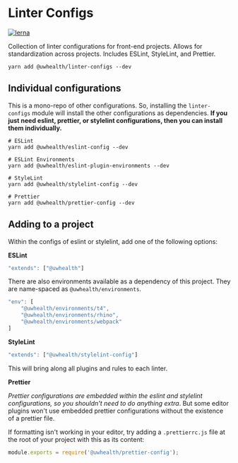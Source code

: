# Linter Configs

[![lerna](https://img.shields.io/badge/maintained%20with-lerna-cc00ff.svg)](https://lernajs.io/)

Collection of linter configurations for front-end projects. Allows for standardization across projects.
Includes ESLint, StyleLint, and Prettier.

```cli
yarn add @uwhealth/linter-configs --dev
```

## Individual configurations
This is a mono-repo of other configurations. So, installing the `linter-configs` module will install the other configurations as dependencies.
**If you just need eslint, prettier, or stylelint configurations, then you can install them individually.**

```cli
# ESLint
yarn add @uwhealth/eslint-config --dev
```
```cli
# ESLint Environments
yarn add @uwhealth/eslint-plugin-environments --dev
```
```cli
# StyleLint
yarn add @uwhealth/stylelint-config --dev
```
```cli
# Prettier
yarn add @uwhealth/prettier-config --dev
```

## Adding to a project

Within the configs of eslint or stylelint, add one of the following options:

**ESLint**
```js
"extends": ["@uwhealth"]
```

There are also environments available as a dependency of this project. They are name-spaced as `@uwhealth/environments`.
```js
"env": [
    "@uwhealth/environments/t4",
    "@uwhealth/environments/rhino",
    "@uwhealth/environments/webpack"
]
```

**StyleLint**
```js
"extends": ["@uwhealth/stylelint-config"]
```

This will bring along all plugins and rules to each linter.

**Prettier**

_Prettier configurations are embedded within the eslint and stylelint configurations, so you shouldn't need to do anything extra_.
But some editor plugins won't use embedded prettier configurations without the existence of a prettier file.

If formatting isn't working in your editor, try adding a `.prettierrc.js` file at the root of your project with this as its content:
```js
module.exports = require('@uwhealth/prettier-config');
```
